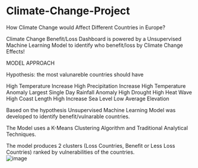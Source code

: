# Climate-Change-Project
How Climate Change would Affect Different Countries in Europe? 

Climate Change Benefit/Loss Dashboard is powered by a Unsupervised Machine Learning Model to identify who benefit/loss by Climate Change Effects!

MODEL APPROACH

Hypothesis: the most valunareble countries should have 

High Temperature Increase 
High Precipitation Increase 
High Temperature Anomaly 
Largest Single Day Rainfall Anomaly
High Drought 
High Heat Wave 
High Coast Length 
High Increase Sea Level 
Low Average Elevation


Based on the hypothesis Unsupervised Machine Learning Model was developed to identify benefit/vulnarable countries. 

The Model uses a K-Means Clustering Algorithm and Traditional Analytical Techniques.

The model produces 2 clusters (Loss Countries, Benefit or Less Loss Countries) ranked by vulnerabilities of the countries.	
![image](https://user-images.githubusercontent.com/86419962/123279417-1ee96900-d508-11eb-9b11-63a10c80d52f.png)
